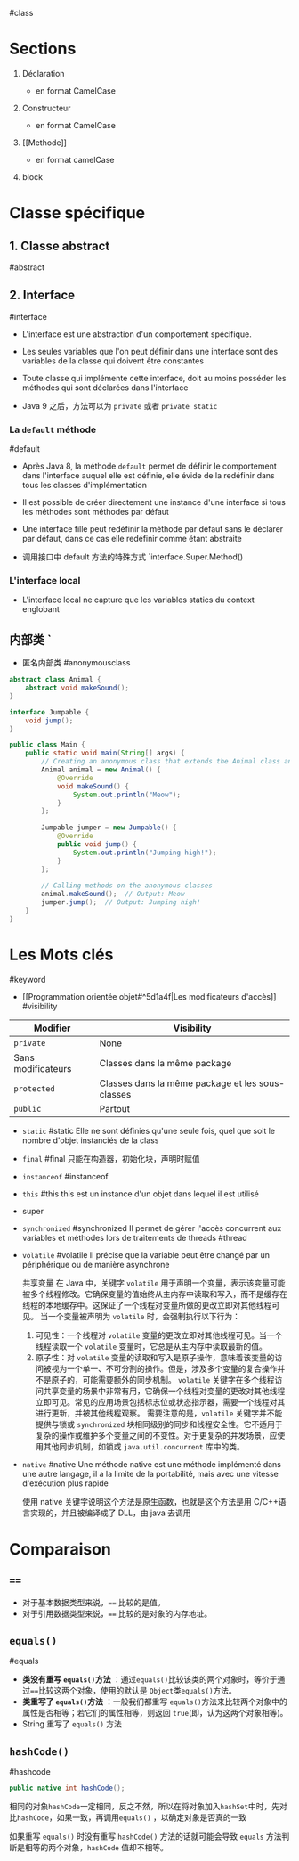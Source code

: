 #class 

# Sections

1. Déclaration
	- en format CamelCase
	
2. Constructeur
	- en format CamelCase
	
3. [[Methode]]
	- en format camelCase
	
4. block

# Classe spécifique

## 1. Classe abstract 
#abstract 

## 2. Interface 
#interface 

- L'interface est une abstraction d'un comportement spécifique.
- Les seules variables que l'on peut définir dans une interface sont des variables de la classe qui doivent être constantes 
- Toute classe qui implémente cette interface, doit au moins posséder les méthodes qui sont déclarées dans l'interface

- Java 9 之后，方法可以为 `private` 或者 `private static`

### La `default` méthode
#default 

- Après Java 8, la méthode `default` permet de définir le comportement dans l'interface auquel elle est définie, elle évide de la redéfinir dans tous les classes d'implémentation 

- Il est possible de créer directement une instance d'une interface si tous les méthodes sont méthodes par défaut
- Une interface fille peut redéfinir la méthode par défaut sans le déclarer par défaut, dans ce cas elle redéfinir comme étant abstraite

- 调用接口中 default 方法的特殊方式 `interface.Super.Method()

### L'interface local

- L'interface local ne capture que les variables statics du context englobant

## 内部类 `

- 匿名内部类 #anonymousclass 

``` java
abstract class Animal {
    abstract void makeSound();
}

interface Jumpable {
    void jump();
}

public class Main {
    public static void main(String[] args) {
        // Creating an anonymous class that extends the Animal class and implements the Jumpable interface
        Animal animal = new Animal() {
            @Override
            void makeSound() {
                System.out.println("Meow");
            }
        };
        
        Jumpable jumper = new Jumpable() {
            @Override
            public void jump() {
                System.out.println("Jumping high!");
            }
        };
        
        // Calling methods on the anonymous classes
        animal.makeSound();  // Output: Meow
        jumper.jump();  // Output: Jumping high!
    }
}
```

# Les Mots clés
#keyword

- [[Programmation orientée objet#^5d1a4f|Les modificateurs d'accès]]  #visibility 

| Modifier           | Visibility                                       |
| ------------------ | ------------------------------------------------ |
| `private`          | None                                             |
| Sans modificateurs | Classes dans la même package                     |
| `protected`        | Classes dans la même package et les sous-classes |
| `public`           | Partout                                          | 

- `static` #static 
	Elle ne sont définies qu'une seule fois, quel que soit le nombre d'objet instanciés de la class

- `final` #final
	只能在构造器，初始化块，声明时赋值

- `instanceof` #instanceof 

- `this` #this 
	this est un instance d'un objet dans lequel il est utilisé
	
- super

- `synchronized` #synchronized
	Il permet de gérer l'accès concurrent aux variables et méthodes lors de traitements de threads #thread 

- `volatile` #volatile
	Il précise que la variable peut être changé par un périphérique ou de manière asynchrone
	
	共享变量
	在 Java 中，关键字 `volatile` 用于声明一个变量，表示该变量可能被多个线程修改。它确保变量的值始终从主内存中读取和写入，而不是缓存在线程的本地缓存中。这保证了一个线程对变量所做的更改立即对其他线程可见。
	当一个变量被声明为 `volatile` 时，会强制执行以下行为：
	1.  可见性：一个线程对 `volatile` 变量的更改立即对其他线程可见。当一个线程读取一个 `volatile` 变量时，它总是从主内存中读取最新的值。
	2.  原子性：对 `volatile` 变量的读取和写入是原子操作，意味着该变量的访问被视为一个单一、不可分割的操作。但是，涉及多个变量的复合操作并不是原子的，可能需要额外的同步机制。
	`volatile` 关键字在多个线程访问共享变量的场景中非常有用，它确保一个线程对变量的更改对其他线程立即可见。常见的应用场景包括标志位或状态指示器，需要一个线程对其进行更新，并被其他线程观察。
	需要注意的是，`volatile` 关键字并不能提供与锁或 `synchronized` 块相同级别的同步和线程安全性。它不适用于复杂的操作或维护多个变量之间的不变性。对于更复杂的并发场景，应使用其他同步机制，如锁或 `java.util.concurrent` 库中的类。

- `native` #native
	Une méthode native est une méthode implémenté dans une autre langage, il a la limite de la portabilité, mais avec une vitesse d'exécution plus rapide 

	使用 native 关键字说明这个方法是原生函数，也就是这个方法是用 C/C++语言实现的，并且被编译成了 DLL，由 java 去调用

# Comparaison

## `==`

- 对于基本数据类型来说，`==` 比较的是值。
- 对于引用数据类型来说，`==` 比较的是对象的内存地址。

## `equals()` 
#equals 

- **类没有重写 `equals()`方法** ：通过`equals()`比较该类的两个对象时，等价于通过`==`比较这两个对象，使用的默认是 `Object`类`equals()`方法。
- **类重写了 `equals()`方法** ：一般我们都重写 `equals()`方法来比较两个对象中的属性是否相等；若它们的属性相等，则返回 `true`(即，认为这两个对象相等)。
- String 重写了 `equals()` 方法

## `hashCode()`
#hashcode

``` Java
public native int hashCode();
```

相同的对象`hashCode`一定相同，反之不然，所以在将对象加入`hashSet`中时，先对比`hashCode`，如果一致，再调用`equals()` ，以确定对象是否真的一致

如果重写 `equals()` 时没有重写 `hashCode()` 方法的话就可能会导致 `equals` 方法判断是相等的两个对象，`hashCode` 值却不相等。


